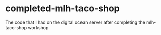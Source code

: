 # completed-mlh-taco-shop
The code that I had on the digital ocean server after completing the mlh-taco-shop workshop
